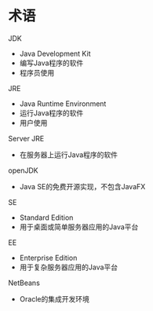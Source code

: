 # 术语

JDK

- Java Development Kit
- 编写Java程序的软件
- 程序员使用

JRE

- Java Runtime Environment
- 运行Java程序的软件
- 用户使用

Server JRE

- 在服务器上运行Java程序的软件

openJDK

- Java SE的免费开源实现，不包含JavaFX

SE

- Standard Edition
- 用于桌面或简单服务器应用的Java平台

EE

- Enterprise Edition
- 用于复杂服务器应用的Java平台

NetBeans

- Oracle的集成开发环境
